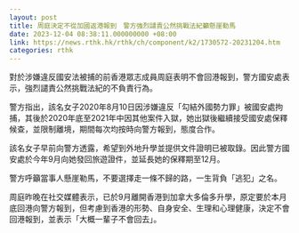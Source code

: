 ```yaml
---
layout: post
title: 周庭決定不從加國返港報到　警方強烈譴責公然挑戰法紀籲懸崖勒馬
date: 2023-12-04 08:38:11.000000000 +08:00
link: https://news.rthk.hk/rthk/ch/component/k2/1730572-20231204.htm
categories: rthk
---
```


對於涉嫌違反國安法被捕的前香港眾志成員周庭表明不會回港報到，警方國安處表示，強烈譴責公然挑戰法紀的不負責行為。

警方指出，該名女子2020年8月10日因涉嫌違反「勾結外國勢力罪」被國安處拘捕，其後於2020年底至2021年中因其他案件入獄，她出獄後繼續接受國安處保釋候查，並限制離境，期間每次均按時向警方報到，態度合作。

該名女子早前向警方透露，希望到外地升學並提供文件證明已被取錄。因此警方國安處於今年9月向她發回旅遊證件，並延長她的保釋期至12月。

警方呼籲當事人懸崖勒馬，不要選擇走一條不歸的路，一生背負「逃犯」之名。

周庭昨晚在社交媒體表示，已於9月離開香港到加拿大多倫多升學，原定要於本月底回港向警方報到，但考慮到香港的形勢、自身安全、生理和心理健康，決定不會回港報到，並表示「大概一輩子不會回去」。
